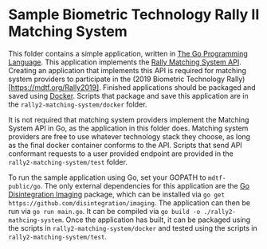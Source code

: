 # Sample Biometric Technology Rally II Matching System

This folder contains a simple application, written in [The Go Programming Language](https://golang.org/).  This application implements the [Rally Matching System API](https://github.com/TheMdTF/mdtf-public/blob/master/api/rally2-matching-system/README.md).  Creating an application that implements this API is required for matching system providers to participate in the (2019 Biometric Technology Rally)[https://mdtf.org/Rally2019].  Finished applications should be packaged and saved using [Docker](https://www.docker.com/).  Scripts that package and save this application are in the `rally2-matching-system/docker` folder.

It is not required that matching system providers implement the Matching System API in Go, as the application in this folder does.  Matching system providers are free to use whatever technology stack they choose, as long as the final docker container conforms to the API.  Scripts that send API conformant requests to a user provided endpoint are provided in the `rally2-matching-system/test` folder.

To run the sample application using Go, set your GOPATH to `mdtf-public/go`.  The only external dependencies for this application are the [Go Disintegration Imaging](https://godoc.org/github.com/disintegration/imaging) package, which can be installed via `go get https://github.com/disintegration/imaging`.  The application can then be run via `go run main.go`.  It can be compiled via `go build -o ./rally2-mathcing-system`.  Once the application has built, it can be packaged using the scripts in `rally2-matching-system/docker` and tested using the scripts in `rally2-matching-system/test`.
